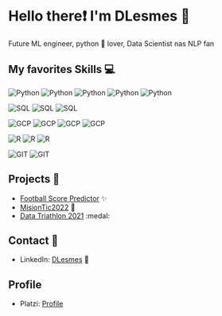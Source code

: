 # Hello there:exclamation: I'm DLesmes :wave:
Future ML engineer, python :snake: lover, Data Scientist nas NLP fan

## My favorites Skills :computer:
![Python](https://img.shields.io/badge/Python-TensorFlow-green) ![Python](https://img.shields.io/badge/Python-Pandas-green) ![Python](https://img.shields.io/badge/Python-Numpy-green) ![Python](https://img.shields.io/badge/Python-Seaborn-green) ![Python](https://img.shields.io/badge/Python-Matplotlib-green)

![SQL](https://img.shields.io/badge/SQL-PostgreSQL-yellow) ![SQL](https://img.shields.io/badge/SQL-Mysql-yellow) ![SQL](https://img.shields.io/badge/SQL-SQLServer-yellow)

![GCP](https://img.shields.io/badge/GCP-GCC-blue) ![GCP](https://img.shields.io/badge/GCP-GCS-blue) ![GCP](https://img.shields.io/badge/GCP-GCC-blue) ![GCP](https://img.shields.io/badge/GCP-CSQL-blue)

![R](https://img.shields.io/badge/R-ggplot-orange) ![R](https://img.shields.io/badge/R-Caret-orange) ![R](https://img.shields.io/badge/R-tidyverse-orange)

![GIT](https://img.shields.io/badge/git-github-black) ![GIT](https://img.shields.io/badge/git-gitlab-black)

## Projects :briefcase:
- [Football Score Predictor](https://github.com/DLesmes/football_score_predictor) :sparkles:
- [MisionTic2022](https://github.com/DLesmes/MisionTic2022) :rocket:
- [Data Triathlon 2021](https://github.com/DLesmes/Data_Triathlon_2021) :medal:
    
## Contact :email:
- LinkedIn: [DLesmes](https://www.linkedin.com/in/diegolesmes-lnkdn/) :necktie:

## Profile
- Platzi: [Profile](https://static.platzi.com/static/images/footer/logo.png)
